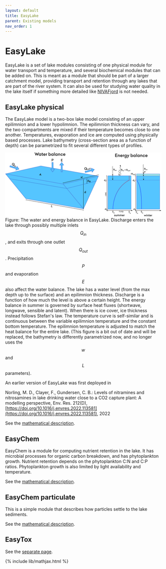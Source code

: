 ```yaml
---
layout: default
title: EasyLake
parent: Existing models
nav_order: 1
---
```


# EasyLake

EasyLake is a set of lake modules consisting of one physical module for water transport and temperature, and several biochemical modules that can be added on. This is meant as a module that should be part of a larger catchment model, providing transport and retention through any lakes that are part of the river system. It can also be used for studying water quality in the lake itself if something more detailed like [NIVAFjord](nivafjord.html) is not needed.

## EasyLake physical

The EasyLake model is a two-box lake model consisting of an upper epilimnion and a lower hypolimnion. The epilimnion thickness can vary, and the two compartments are mixed if their temperature becomes close to one another. Temperatures, evaporation and ice are computed using physically based processes. Lake bathymetry (cross-section area as a function of depth) can be parametrized to fit several different types of profiles.

![EasyLake](../img/EasyLake.png)
Figure: The water and energy balance in EasyLake. Discharge enters the lake through possibly multiple inlets $$Q_{in}$$, and exits through one outlet $$Q_{out}$$. Precipitation $$P$$ and evaporation $$E$$ also affect the water balance. The lake has a water level (from the max depth up to the surface) and an epilimnion thickness. Discharge is a function of how much the level is above a certain height. The energy balance in summer is governed by surface heat fluxes (shortwave, longwave, sensible and latent). When there is ice cover, ice thickness instead follows Stefan's law. The temperature curve is self-similar and is continuous between the variable epilimnion temperature and the constant bottom temperature. The epilimnion temperature is adjusted to match the heat balance for the entire lake. (This figure is a bit out of date and will be replaced, the bathymetry is differently parametrized now, and no longer uses the $$w$$ and $$L$$ parameters).

An earlier version of EasyLake was first deployed in

Norling, M. D., Clayer, F., Gundersen, C. B.: Levels of nitramines and nitrosamines in lake drinking water close to a CO2 capture plant: A modelling perspective, Env. Res. 212(D), [https://doi.org/10.1016/j.envres.2022.113581](https://doi.org/10.1016/j.envres.2022.113581), 2022

See the [mathematical description](autogen/easylake.html).

## EasyChem

EasyChem is a module for computing nutrient retention in the lake. It has microbial processes for organic carbon breakdown, and has phytoplankton growth. Nutrient retention depends on the phytoplankton C:N and C:P ratios. Phytoplankton growth is also limited by light availability and temperature.

See the [mathematical description](autogen/easylake.html#easychem).

## EasyChem particulate

This is a simple module that describes how particles settle to the lake sediments.

See the [mathematical description](autogen/easylake.html#easychem-particulate).

## EasyTox

See the [separate page](easytox.html).

{% include lib/mathjax.html %}